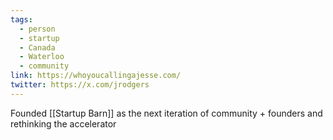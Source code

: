 ```yaml
---
tags:
  - person
  - startup
  - Canada
  - Waterloo
  - community
link: https://whoyoucallingajesse.com/
twitter: https://x.com/jrodgers
---
```

Founded [[Startup Barn]] as the next iteration of community + founders and rethinking the accelerator 
